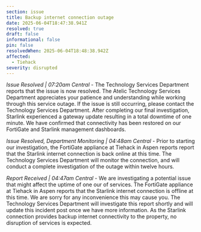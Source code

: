 ```yaml
---
section: issue
title: Backup internet connection outage
date: 2025-06-04T18:47:38.941Z
resolved: true
draft: false
informational: false
pin: false
resolvedWhen: 2025-06-04T18:48:38.942Z
affected:
  - Tiehack
severity: disrupted
---
```

*Issue Resolved | 07:20am Central* - The Technology Services Department reports that the issue is now resolved. The Atelic Technology Services Department appreciates your patience and understanding while working through this service outage. If the issue is still occurring, please contact the Technology Services Department. After completing our final investigation, Starlink experienced a gateway update resulting in a total downtime of one minute. We have confirmed that connectivity has been restored on our FortiGate and Starlink management dashboards.

*Issue Resolved, Department Monitoring | 04:48am Central* - Prior to starting our investigation, the FortiGate appliance at Tiehack in Aspen reports report that the Starlink internet connection is back online at this time. The Technology Services Department will monitor the connection, and will conduct a complete investigation of the outage within twelve hours.

*Report Received | 04:47am Central* - We are investigating a potential issue that might affect the uptime of one our of services. The FortiGate appliance at Tiehack in Aspen reports that the Starlink internet connection is offline at this time. We are sorry for any inconvenience this may cause you. The Technology Services Department will investigate this report shortly and will update this incident post once we have more information. As the Starlink connection provides backup internet connectivity to the property, no disruption of services is expected.